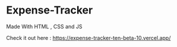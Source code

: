 ﻿# Expense-Tracker

Made With HTML , CSS and JS 

Check it out here : https://expense-tracker-ten-beta-10.vercel.app/




